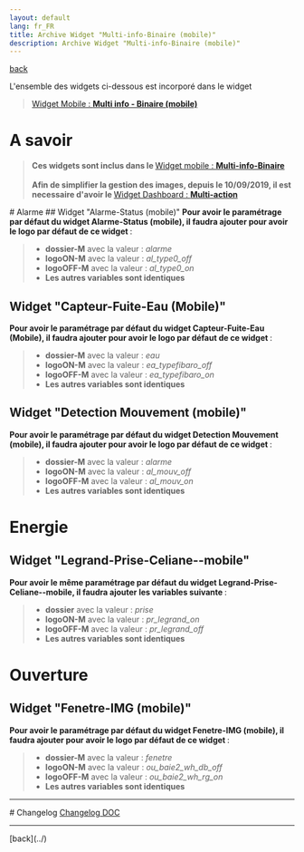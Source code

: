 ```yaml
---
layout: default
lang: fr_FR
title: Archive Widget "Multi-info-Binaire (mobile)"
description: Archive Widget "Multi-info-Binaire (mobile)"
---
```

[back](./)

L'ensemble des widgets ci-dessous est incorporé dans le widget
<blockquote>
    <a href="{{site.baseurl}}/widget/img/exemple/m/multi_action.png">Widget Mobile : <b>Multi info - Binaire (mobile)</b></a>
</blockquote>

# A savoir
<blockquote>
    <b>Ces widgets sont inclus dans le </b><a href="{{site.baseurl}}/widget/{{page.lang}}/WIDGET_m_Multi_info_Binaire">Widget mobile : <b>Multi-info-Binaire</b></a>
    <br/>
    <br/>
    <b>Afin de simplifier la gestion des images, depuis le 10/09/2019, il est necessaire d'avoir le </b><a href="{{site.baseurl}}/widget/{{page.lang}}/WIDGET_d_Multi_action_Defaut">Widget Dashboard : <b>Multi-action</b></a>
</blockquote>
# Alarme
## Widget "Alarme-Status (mobile)"
<b>Pour avoir le paramétrage par défaut du widget Alarme-Status (mobile), il faudra ajouter pour avoir le logo par défaut de ce widget </b> :

<blockquote>
    <ul>
        <li><b>dossier-M</b> avec la valeur : <i>alarme</i></li>
        <li><b>logoON-M</b> avec la valeur : <i>al_type0_off</i></li>
        <li><b>logoOFF-M</b> avec la valeur : <i>al_type0_on</i></li>
        <li><b>Les autres variables sont identiques</b></li>
    </ul>
</blockquote>

## Widget "Capteur-Fuite-Eau (Mobile)"
<b>Pour avoir le paramétrage par défaut du widget Capteur-Fuite-Eau (Mobile), il faudra ajouter pour avoir le logo par défaut de ce widget </b> :

<blockquote>
    <ul>
        <li><b>dossier-M</b> avec la valeur : <i>eau</i></li>
        <li><b>logoON-M</b> avec la valeur : <i>ea_typefibaro_off</i></li>
        <li><b>logoOFF-M</b> avec la valeur : <i>ea_typefibaro_on</i></li>
        <li><b>Les autres variables sont identiques</b></li>
    </ul>
</blockquote>

## Widget "Detection Mouvement (mobile)"
<b>Pour avoir le paramétrage par défaut du widget Detection Mouvement (mobile), il faudra ajouter pour avoir le logo par défaut de ce widget </b> :

<blockquote>
    <ul>
        <li><b>dossier-M</b> avec la valeur : <i>alarme</i></li>
        <li><b>logoON-M</b> avec la valeur : <i>al_mouv_off</i></li>
        <li><b>logoOFF-M</b> avec la valeur : <i>al_mouv_on</i></li>
        <li><b>Les autres variables sont identiques</b></li>
    </ul>
</blockquote>

# Energie
## Widget "Legrand-Prise-Celiane--mobile"
<b>Pour avoir le même  paramétrage par défaut du widget Legrand-Prise-Celiane--mobile, il faudra ajouter les variables suivante </b> :

<blockquote>
    <ul>
        <li><b>dossier</b> avec la valeur : <i>prise</i></li>
        <li><b>logoON-M</b> avec la valeur : <i>pr_legrand_on</i></li>
        <li><b>logoOFF-M</b> avec la valeur : <i>pr_legrand_off</i></li>
        <li><b>Les autres variables sont identiques</b></li>
    </ul>
</blockquote>

# Ouverture
## Widget "Fenetre-IMG (mobile)"
<b>Pour avoir le paramétrage par défaut du widget Fenetre-IMG (mobile), il faudra ajouter pour avoir le logo par défaut de ce widget </b> :


<blockquote>
    <ul>
        <li><b>dossier-M</b> avec la valeur : <i>fenetre</i></li>
        <li><b>logoON-M</b> avec la valeur : <i>ou_baie2_wh_db_off</i></li>
        <li><b>logoOFF-M</b> avec la valeur : <i>ou_baie2_wh_rg_on</i></li>
        <li><b>Les autres variables sont identiques</b></li>
    </ul>
</blockquote>

<hr />
# Changelog
<a href="https://github.com/JEALG/JEEDOM-Widget_JAG-doc/commits/master">Changelog DOC</a>

<hr />
[back](../)